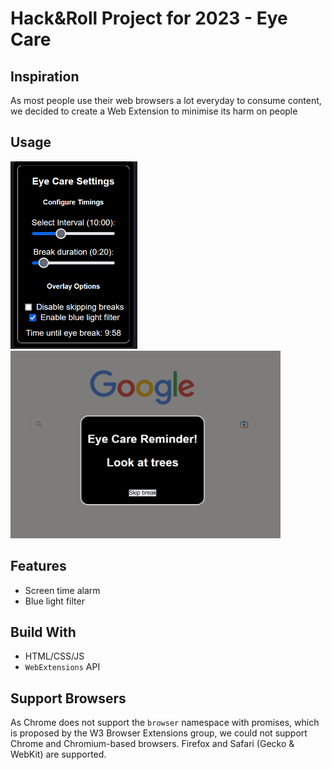 # Hack&Roll Project for 2023 - Eye Care
## Inspiration
As most people use their web browsers a lot everyday to consume content, we decided to create a Web Extension to minimise its harm on people
## Usage

<p float="left">
<img src="https://github.com/czlucius/hacknroll-2023/blob/vanilla/ec-settings.png" style="height: 300px; display: inline;">
<img src="https://github.com/czlucius/hacknroll-2023/blob/vanilla/ec-overlay.png" style="height: 300px; display: inline;">
</p>

## Features
- Screen time alarm
- Blue light filter
## Build With
- HTML/CSS/JS
- `WebExtensions` API
## Support Browsers
As Chrome does not support the `browser` namespace with promises, which is proposed by the W3 Browser Extensions group, we could not support Chrome and Chromium-based browsers. Firefox and Safari (Gecko & WebKit) are supported.
